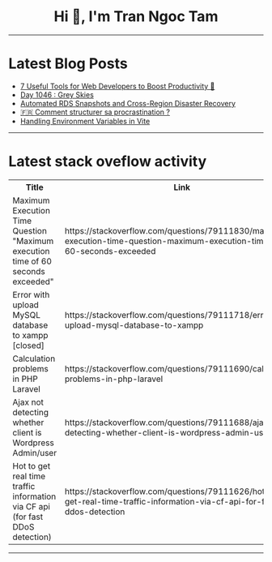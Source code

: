 <h1 align="center">Hi 👋, I'm Tran Ngoc Tam</h1>

---

# Latest Blog Posts 
<!-- BLOG-POST-LIST:START -->
- [7 Useful Tools for Web Developers to Boost Productivity 🚀](https://dev.to/safdarali/7-useful-tools-for-web-developers-to-boost-productivity-3dfj)
- [Day 1046 : Grey Skies](https://dev.to/dwane/day-1046-grey-skies-24d4)
- [Automated RDS Snapshots and Cross-Region Disaster Recovery](https://dev.to/recklessmaven/automated-rds-snapshots-and-cross-region-disaster-recovery-3e88)
- [🇫🇷 Comment structurer sa procrastination ?](https://dev.to/jmfayard/comment-structurer-sa-procrastination--3dg3)
- [Handling Environment Variables in Vite](https://dev.to/padmajothi_athimoolam_23d/handling-environment-variables-in-vite-480b)
<!-- BLOG-POST-LIST:END -->

---

# Latest stack oveflow activity
<table>
  <tr><th>Title</th><th>Link</th></tr>
  <!-- STACKOVERFLOW:START --><tr><td>Maximum Execution Time Question &quot;Maximum execution time of 60 seconds exceeded&quot;</td><td>https://stackoverflow.com/questions/79111830/maximum-execution-time-question-maximum-execution-time-of-60-seconds-exceeded</td></tr><tr><td>Error with upload MySQL database to xampp [closed]</td><td>https://stackoverflow.com/questions/79111718/error-with-upload-mysql-database-to-xampp</td></tr><tr><td>Calculation problems in PHP Laravel</td><td>https://stackoverflow.com/questions/79111690/calculation-problems-in-php-laravel</td></tr><tr><td>Ajax not detecting whether client is Wordpress Admin/user</td><td>https://stackoverflow.com/questions/79111688/ajax-not-detecting-whether-client-is-wordpress-admin-user</td></tr><tr><td>Hot to get real time traffic information via CF api &lpar;for fast DDoS detection&rpar;</td><td>https://stackoverflow.com/questions/79111626/hot-to-get-real-time-traffic-information-via-cf-api-for-fast-ddos-detection</td></tr><!-- STACKOVERFLOW:END -->
</table>

---


